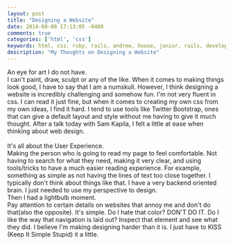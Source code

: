 ```yaml
---
layout: post
title: "Designing a Website"
date: 2014-08-08 17:13:05 -0400
comments: true
categories: ['html', 'css']
keywords: html, css, ruby, rails, andrew, house, junior, rails, developer, engineer, dev
description: "My Thoughts on Designing a Website"
---
```

An eye for art I do not have. <br>
I can't paint, draw, sculpt or any of the like.
When it comes to making things look good, I have to say that I am a numskull.
However, I think designing a website is incredibly challenging and somehow fun.
I'm not very fluent in css.
I can read it just fine, but when it comes to creating my own css from my own ideas,
I find it hard.
I tend to use tools like Twitter Bootstrap, ones that can give a default layout
and style without me having to give it much thought.
After a talk today with Sam Kapila, I felt a little at ease when thinking about
web design.
<br><br>
It's all about the User Experience. <br>
Making the person who is going to read my page to feel comfortable.
Not having to search for what they need, making it very clear, and using tools/tricks
to have a much easier reading experience.
For example, something as simple as not having the lines of text too close together.
I typically don't think about things like that.
I have a very backend oriented brain.
I just needed to use my perspective to design. <br>
Then I had a lightbulb moment.<br>
Pay attention to certain details on websites that annoy me and don't do that(also the opposite).
It's simple.
Do I hate that color? DON'T DO IT. Do I like the way that navigation is laid out?
Inspect that element and see what they did.
I believe I'm making designing harder than it is.
I just have to KISS (Keep It Simple Stupid) it a little.
